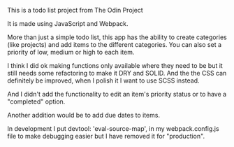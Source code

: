 This is a todo list project from The Odin Project

It is made using JavaScript and Webpack.

More than just a simple todo list, this app has the ability to create categories (like projects) and add items to the different categories. You can also set a priority of low, medium or high to each item.

I think I did ok making functions only available where they need to be but it still needs some refactoring to make it DRY and SOLID. And the the CSS can definitely be improved, when I polish it I want to use SCSS instead.

And I didn't add the functionality to edit an item's priority status or to have a "completed" option.

Another addition would be to add due dates to items.

In development I put 
devtool: 'eval-source-map',
in my webpack.config.js file to make debugging easier but I have removed it for "production".